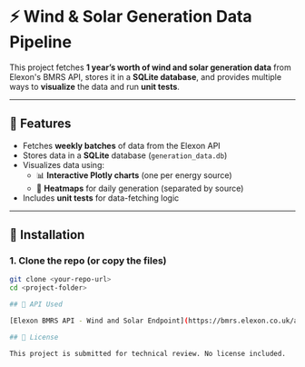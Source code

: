 # ⚡️ Wind & Solar Generation Data Pipeline

This project fetches **1 year’s worth of wind and solar generation data** from Elexon's BMRS API, stores it in a **SQLite database**, and provides multiple ways to **visualize** the data and run **unit tests**.

---

## 📌 Features

- Fetches **weekly batches** of data from the Elexon API
- Stores data in a **SQLite** database (`generation_data.db`)
- Visualizes data using:
  - 📊 **Interactive Plotly charts** (one per energy source)
  - 🧊 **Heatmaps** for daily generation (separated by source)
- Includes **unit tests** for data-fetching logic

---

## 🚀 Installation

### 1. Clone the repo (or copy the files)
```bash
git clone <your-repo-url>
cd <project-folder>

## 🧪 API Used

[Elexon BMRS API - Wind and Solar Endpoint](https://bmrs.elexon.co.uk/api-documentation/endpoint/generation/actual/per-type/wind-and-sola)

## 📄 License

This project is submitted for technical review. No license included.
